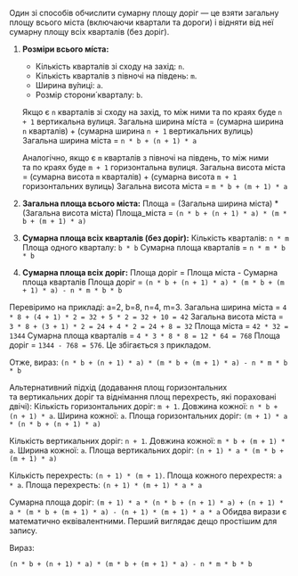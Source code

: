 Один зі&nbsp;способів обчислити сумарну площу доріг — це&nbsp;взяти загальну площу всього міста (включаючи квартали та&nbsp;дороги) і&nbsp;відняти від неї сумарну площу всіх кварталів (без доріг).

1.  **Розміри всього мі́ста:**
    *   Кількість кварталів зі&nbsp;сходу на&nbsp;захід: `n`.
    *   Кількість кварталів з&nbsp;півночі на&nbsp;південь: `m`.
    *   Ширина ву́лиці: `a`.
    *   Розмір сторони́ кварталу: `b`.

    Якщо є `n` кварталів зі&nbsp;сходу на&nbsp;захід, то&nbsp;між ними та&nbsp;по&nbsp;краях буде `n + 1` вертикальна вулиця.
    Загальна ширина мі́ста = (сумарна ширина `n` кварталів) + (сумарна ширина `n + 1` вертикальних вулиць)
    Загальна ширина міста = `n * b + (n + 1) * a`

    Аналогічно, якщо є `m` кварталів з&nbsp;півночі на&nbsp;південь, то&nbsp;між ними та&nbsp;по&nbsp;краях буде `m + 1` горизонтальна вулиця.
    Загальна висота міста = (сумарна висота `m` кварталів) + (сумарна висота `m + 1` горизонтальних вулиць)
    Загальна висота міста = `m * b + (m + 1) * a`

2.  **Загальна площа всього міста:**
    Площа = (Загальна ширина міста) * (Загальна висота міста)
    Площа_міста = `(n * b + (n + 1) * a) * (m * b + (m + 1) * a)`

3.  **Сумарна площа всіх кварталів (без доріг):**
    Кількість кварталів: `n * m`
    Площа одного кварталу: `b * b`
    Сумарна площа кварталів = `n * m * b * b`

4.  **Сумарна площа всіх доріг:**
    Площа доріг = Площа міста - Сумарна площа кварталів
    Площа доріг = `(n * b + (n + 1) * a) * (m * b + (m + 1) * a) - n * m * b * b`

Перевіримо на&nbsp;прикладі: a=2, b=8, n=4, m=3.
Загальна ширина міста = `4 * 8 + (4 + 1) * 2 = 32 + 5 * 2 = 32 + 10 = 42`
Загальна висота міста = `3 * 8 + (3 + 1) * 2 = 24 + 4 * 2 = 24 + 8 = 32`
Площа міста = `42 * 32 = 1344`
Сумарна площа кварталів = `4 * 3 * 8 * 8 = 12 * 64 = 768`
Площа доріг = `1344 - 768 = 576`. Це&nbsp;збігається з&nbsp;прикладом.

Отже, вираз:
`(n * b + (n + 1) * a) * (m * b + (m + 1) * a) - n * m * b * b`

Альтернативний підхід (додавання площ горизонтальних та&nbsp;вертикальних доріг та&nbsp;віднімання площ перехресть, які пораховані двічі):
Кількість горизонтальних доріг: `m + 1`. Довжина кожної: `n * b + (n + 1) * a`. Ширина кожної: `a`.
Площа горизонтальних доріг: `(m + 1) * a * (n * b + (n + 1) * a)`

Кількість вертикальних доріг: `n + 1`. Довжина кожної: `m * b + (m + 1) * a`. Ширина кожної: `a`.
Площа вертикальних доріг: `(n + 1) * a * (m * b + (m + 1) * a)`

Кількість перехресть: `(n + 1) * (m + 1)`. Площа кожного перехрестя: `a * a`.
Площа перехресть: `(n + 1) * (m + 1) * a * a`

Сумарна площа доріг:
`(m + 1) * a * (n * b + (n + 1) * a) + (n + 1) * a * (m * b + (m + 1) * a) - (n + 1) * (m + 1) * a * a`
Обидва вирази є математично еквівалентними. Перший виглядає дещо простішим для запису.

Вираз:
```
(n * b + (n + 1) * a) * (m * b + (m + 1) * a) - n * m * b * b
```
